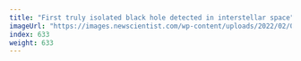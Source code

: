 ```yaml
---
title: "First truly isolated black hole detected in interstellar space"
imageUrl: "https://images.newscientist.com/wp-content/uploads/2022/02/03174635/PRI_221398609.jpg?width=600"
index: 633
weight: 633
---
```

